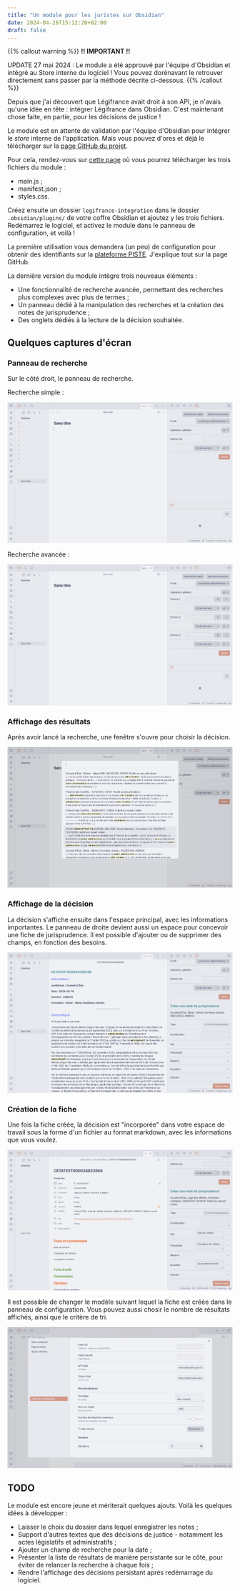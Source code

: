 ```yaml
---
title: "Un module pour les juristes sur Obsidian"
date: 2024-04-26T15:12:20+02:00
draft: false
---
```


{{% callout warning %}}
**!! IMPORTANT !!**

UPDATE 27 mai 2024 : Le module a été approuvé par l'équipe d'Obsidian et intégré au Store interne du logiciel ! Vous pouvez dorénavant le retrouver directement sans passer par la méthode décrite ci-dessous.
{{% /callout %}}

Depuis que j'ai découvert que Légifrance avait droit à son API, je n'avais qu'une idée en tête : intégrer Légifrance dans Obsidian. C'est maintenant chose faite, en partie, pour les décisions de justice !

Le module est en attente de validation par l'équipe d'Obsidian pour intégrer le _store_ interne de l'application. Mais vous pouvez d'ores et déjà le télécharger sur la [page GitHub du projet](https://github.com/carnetdethese/legifrance-integration/).

Pour cela, rendez-vous sur [cette page](https://github.com/carnetdethese/legifrance-integration/releases/tag/1.1.5) où vous pourrez télécharger les trois fichiers du module :

- main.js ;
- manifest.json ;
- styles.css.

Créez ensuite un dossier `legifrance-integration` dans le dossier `.obsidian/plugins/` de votre coffre Obsidian et ajoutez y les trois fichiers. Redémarrez le logiciel, et activez le module dans le panneau de configuration, et voilà !

La première utilisation vous demandera (un peu) de configuration pour obtenir des identifiants sur la [plateforme PISTE](https://piste.gouv.fr/). J'explique tout sur la page GitHub.

La dernière version du module intègre trois nouveaux éléments :

- Une fonctionnalité de recherche avancée, permettant des recherches plus complexes avec plus de termes ;
- Un panneau dédié à la manipulation des recherches et la création des notes de jurisprudence ;
- Des onglets dédiés à la lecture de la décision souhaitée.

## Quelques captures d'écran

### Panneau de recherche

Sur le côté droit, le panneau de recherche.

Recherche simple :

![](simple.png)

Recherche avancée :

![](avancee.png)

### Affichage des résultats

Après avoir lancé la recherche, une fenêtre s'ouvre pour choisir la décision.

![](resultats.png)

### Affichage de la décision

La décision s'affiche ensuite dans l'espace principal, avec les informations importantes. Le panneau de droite devient aussi un espace pour concevoir une fiche de jurisprudence. Il est possible d'ajouter ou de supprimer des champs, en fonction des besoins.

![](affichage.png)

### Création de la fiche

Une fois la fiche créée, la décision est "incorporée" dans votre espace de travail sous la forme d'un fichier au format markdown, avec les informations que vous voulez.

![](fiche.png)

Il est possible de changer le modèle suivant lequel la fiche est créée dans le panneau de configuration. Vous pouvez aussi chosir le nombre de résultats affichés, ainsi que le critère de tri.

![](configuration.png)

## TODO

Le module est encore jeune et mériterait quelques ajouts. Voilà les quelques idées à développer :

- Laisser le choix du dossier dans lequel enregistrer les notes ;
- Support d'autres textes que des décisions de justice - notamment les actes législatifs et administratifs ;
- Ajouter un champ de recherche pour la date ;
- Présenter la liste de résultats de manière persistante sur le côté, pour éviter de relancer la recherche à chaque fois ;
- Rendre l'affichage des décisions persistant après redémarrage du logiciel.
